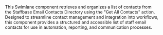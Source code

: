 This Swimlane component retrieves and organizes a list of contacts from the Staffbase Email Contacts Directory using the "Get All Contacts" action. Designed to streamline contact management and integration into workflows, this component provides a structured and accessible list of staff email contacts for use in automation, reporting, and communication processes.